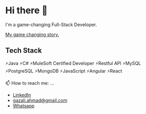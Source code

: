 # Hi there 👋

I'm a game-changing Full-Stack Developer.

[My game changing story.](https://singapore.generation.org/stories/gazali-full-stack-developer/)

## Tech Stack

⚡Java
⚡C#
⚡MuleSoft Certified Developer
⚡Restful API
⚡MySQL
⚡PostgreSQL
⚡MongoDB
⚡JavaScript
⚡Angular
⚡React

📫 How to reach me: ...

- [LinkedIn](https://www.linkedin.com/in/gazaliahmad/)
- gazali.ahmad@gmail.com
- [Whatsapp](https://wa.me/6588085871)

<!--
🌱 _Something new is coming_

**GazaliAhmad/GazaliAhmad** is a ✨ _special_ ✨ repository because its `README.md` (this file) appears on your GitHub profile.

Here are some ideas to get you started:

- 🔭 I’m currently working on ...
- 🌱 I’m currently learning ...
- 👯 I’m looking to collaborate on ...
- 🤔 I’m looking for help with ...
- 💬 Ask me about ...
- 📫 How to reach me: ...
- 😄 Pronouns: ...
- ⚡ Fun fact: ...
-->
